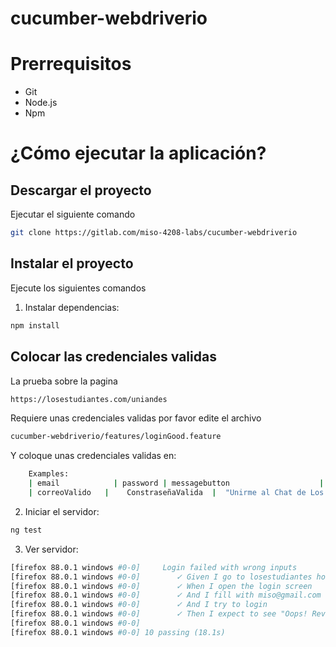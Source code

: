 # cucumber-webdriverio

# Prerrequisitos
- Git
- Node.js
- Npm

# ¿Cómo ejecutar la aplicación?
## Descargar el proyecto
Ejecutar el siguiente comando
```bash
git clone https://gitlab.com/miso-4208-labs/cucumber-webdriverio
```

## Instalar el proyecto
Ejecute los siguientes comandos
1) Instalar dependencias:
```bash
npm install
```
## Colocar las credenciales validas
La prueba sobre la pagina
```bash
https://losestudiantes.com/uniandes
```
Requiere unas credenciales validas por favor edite el archivo
```bash
cucumber-webdriverio/features/loginGood.feature
```
Y coloque unas credenciales validas en:
```bash
    Examples:
    | email            | password | messagebutton                    |
    | correoValido   |    ConstraseñaValida  |  "Unirme al Chat de Los Estudiantes"    |
```
2) Iniciar el servidor:
```bash
ng test
```
3) Ver servidor:
```bash
[firefox 88.0.1 windows #0-0]     Login failed with wrong inputs
[firefox 88.0.1 windows #0-0]        ✓ Given I go to losestudiantes home screen
[firefox 88.0.1 windows #0-0]        ✓ When I open the login screen
[firefox 88.0.1 windows #0-0]        ✓ And I fill with miso@gmail.com and 1234
[firefox 88.0.1 windows #0-0]        ✓ And I try to login
[firefox 88.0.1 windows #0-0]        ✓ Then I expect to see "Oops! Revisa tu contraseña"
[firefox 88.0.1 windows #0-0]
[firefox 88.0.1 windows #0-0] 10 passing (18.1s)
```
